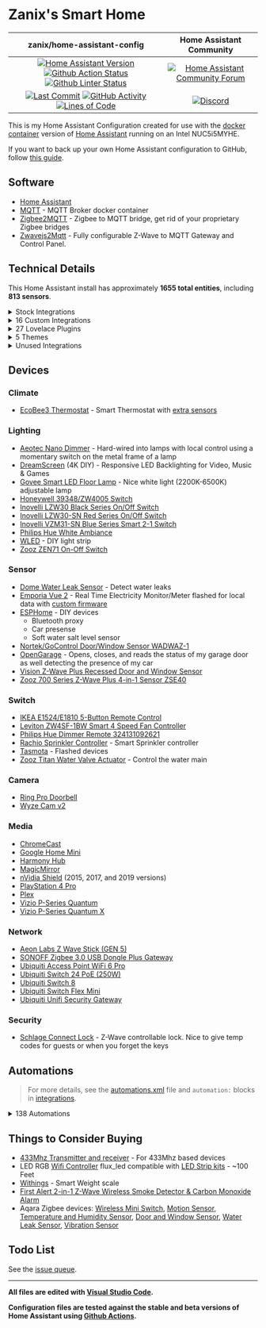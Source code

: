 # Zanix's Smart Home

| zanix/home-assistant-config | Home Assistant Community |
| :---: | :---: |
| [![Home Assistant Version][ha-version-shield]][ha-version] [![Github Action Status][github-build-status-shield]][github-build-status] [![Github Linter Status][github-linter-status-shield]][github-linter-status] | [![Home Assistant Community Forum][forum-shield]][forum] |
| [![Last Commit][github-last-commit]][github-master] [![GitHub Activity][commits-shield]][commits] [![Lines of Code][code-lines-shield]][code-link] | [![Discord][discord-shield]][discord] |

This is my Home Assistant Configuration created for use with the [docker container](https://www.home-assistant.io/docs/installation/docker/)
version of [Home Assistant][home-assistant] running on an Intel NUC5i5MYHE.

If you want to back up your own Home Assistant configuration to GitHub, follow [this guide](https://home-assistant.io/docs/ecosystem/backup/backup_github/).

## Software

- [Home Assistant][home-assistant]
- [MQTT](https://mosquitto.org) - MQTT Broker docker container
- [Zigbee2MQTT](https://www.zigbee2mqtt.io) - Zigbee to MQTT bridge, get rid of your proprietary Zigbee bridges
- [Zwavejs2Mqtt](https://zwave-js.github.io/zwavejs2mqtt) - Fully configurable Z-Wave to MQTT Gateway and Control Panel.

## Technical Details

This Home Assistant install has approximately **1655 total entities**,
including **813 sensors**.

<details><summary>Stock Integrations</summary>

Since some integrations can only be enabled from within the UI, here is a list of integrations that are enabled via the Integrations UI on my Home Assistant.

### [AirNow](https://www.home-assistant.io/integrations/airnow)

The airnow integration uses the AirNow web service as a source for air quality data for your location

### [Android TV](https://www.home-assistant.io/integrations/androidtv)

The androidtv platform allows you to control an Android TV device or Amazon Fire TV device

### [Denon AVR Network Receivers](https://www.home-assistant.io/integrations/denonavr)

The denonavr platform allows you to control Denon Network Receivers from Home Assistant

### [EcoBee](https://www.home-assistant.io/integrations/ecobee)

The ecobee integration lets you control and view sensor data from ecobee thermostats

(Connected via HomeKit Controller integration for local control)

### [ESPHome](https://www.home-assistant.io/integrations/esphome)

Connect ESPHome devices directly to Home Assistant with the native ESPHome API

### [Forecast.Solar](https://www.home-assistant.io/integrations/forecast_solar)

The Forecast.Solar service provides solar production forecasting for your solar panel system, based on historic averages combined with weather forecasting

### [Generic Camera](https://www.home-assistant.io/integrations/github)

The generic camera platform allows you to integrate any IP camera or other URL into Home Assistant

### [GitHub](https://www.home-assistant.io/integrations/generic)

The GitHub integration allows you to monitor your favorite GitHub repositories

### [Glances](https://www.home-assistant.io/integrations/glances)

The glances integration allows you to monitor the system information provided by the Glances API.

### [Google Cast](https://www.home-assistant.io/integrations/cast)

Google Cast integration

### [HomeKit Controller](https://www.home-assistant.io/integrations/homekit_controller)

The HomeKit controller integration allows you to connect accessories with the "Works with HomeKit" logo to Home Assistant

### [IQVIA](https://www.home-assistant.io/integrations/iqvia)

The iqvia sensor platform collects and displays allergy, asthma and disease information

### [InfluxDB](https://www.home-assistant.io/integrations/influxdb)

The influxdb integration makes it possible to transfer all state changes to an external InfluxDB database

### [Joaoapps Join](https://www.home-assistant.io/integrations/joaoapps_join)

The joaoapps_join integration exposes services from [Join](https://joaoapps.com/join)

### [Logitech Harmony](https://www.home-assistant.io/integrations/harmony)

The harmony remote platform allows you to control the state of your Harmony Hub Device

### [Meater](https://www.home-assistant.io/integrations/meater)

The Meater Smart Meat Thermometer integration allows for communicating with the Meater Temperature Probe from Apption Labs.

### [MJPEG IP Camera](https://www.home-assistant.io/integrations/mjpeg)

The MJPEG IP Camera integration allows you to integrate IP cameras which are capable to stream their video with MJPEG (Motion JPEG) into Home Assistant

### [Mobile App](https://www.home-assistant.io/integrations/mobile_app)

The Mobile App integration allows Home Assistant mobile apps to easily integrate with Home Assistant

### [Moon](https://www.home-assistant.io/integrations/moon)

The Moon integration tracks the phases of the moon

### [MQTT](https://www.home-assistant.io/integrations/mqtt)

Allows extremely lightweight publish/subscribe messaging transport

### [OpenGarage](https://www.home-assistant.io/integrations/opengarage)

The OpenGarage integration lets you control the open-source OpenGarage.io device

### [OpenWeatherMap](https://www.home-assistant.io/integrations/openweathermap)

The OpenWeatherMap weather integrations uses OpenWeatherMap as a source for current meteorological data for your location

### [Plex](https://www.home-assistant.io/integrations/plex)

The plex integration allows you to connect to a Plex Media Server

### [Rachio](https://www.home-assistant.io/integrations/rachio)

The rachio platform allows you to control your Rachio irrigation system

### [Radio Browser](https://www.home-assistant.io/integrations/radio_browser)

The Radio Browser integration allows you to use the directory of radio stations collected on Radio Browser in Home Assistant

### [Ring](https://www.home-assistant.io/integrations/ring)

The ring implementation allows you to integrate your Ring.com devices in Home Assistant

### [SNMP](https://www.home-assistant.io/integrations/snmp)

This is a standardized method for monitoring/managing network connected devices. SNMP uses a tree-like hierarchy where each node is an object.

This is used to get printer status data.

### [Sony Playstation 4](https://www.home-assistant.io/integrations/ps4)

The PS4 integration allows you to control a Sony PlayStation 4 console

### [Spotify](https://www.home-assistant.io/integrations/spotify)

The Spotify media player integration allows you to control Spotify playback

### [SQL](https://www.home-assistant.io/integrations/sql)

The sql sensor platform enables you to use values from an SQL database supported by the sqlalchemy library, to populate a sensor state (and attributes)

### [Steam](https://www.home-assistant.io/integrations/steam_online)

The Steam integration will allow you to track the online status of public Steam accounts

### [Sun](https://www.home-assistant.io/integrations/sun)

The sun integration will use the location as configured in your Home Assistant configuration to track if the sun is above or below the horizon

### [System Monitor](https://www.home-assistant.io/integrations/systemmonitor)

Monitors disk usage, memory usage, CPU usage, and running processes.

### [Tasmota](https://www.home-assistant.io/integrations/tasmota)

This integration allows to control of Tasmota devices over MQTT

### [Ubiquiti UniFi](https://www.home-assistant.io/integrations/unifi)

The unifi integration allows you to connects to a UniFi controller and gather device tracking data

### [Uptime](https://www.home-assistant.io/integrations/uptime)

The uptime integration provides a sensor that stores the timestamp (date and time) when Home Assistant was last started

### [Version](https://www.home-assistant.io/integrations/version)

The Version integration can display the current Home Assistant Core versions

### [Vizio SmartCast](https://www.home-assistant.io/integrations/vizio)

The vizio integration allows you to control SmartCast-compatible TVs and sound bars

### [WLED](https://www.home-assistant.io/integrations/wled)

WLED is a fast and feature-rich implementation of an ESP8266/ESP32 webserver to control NeoPixel (WS2812B, WS2811, SK6812, APA102, and similar) LED's

### [Yamaha](https://www.home-assistant.io/integrations/yamaha)

The yamaha platform allows you to control Yamaha Network Receivers

### [Z-Wave JS](https://www.home-assistant.io/integrations/zwave_js)

The Z-Wave integration allows you to control a Z-Wave network via the [Z-Wave JS](https://zwave-js.github.io/zwavejs2mqtt) driver. This is the recommended Z-Wave integration for Home Assistant.

---

</details>

<details><summary>16 Custom Integrations</summary>

### [Browser Mod](https://github.com/thomasloven/hass-browser_mod) [v2.1.3]

🔹 A Home Assistant integration to turn your browser into a controllable entity - and also an audio player

### [Dreamscreen Service](https://github.com/J3n50m4t/Home-Assistant-DreamScreen-Service)

Home Assistant Service for sending commands to a Wifi enabled DreamScreen

Authors: [https://github.com/GregoryDosh](https://github.com/https://github.com/GregoryDosh).

### [Fontawesome](https://github.com/thomasloven/hass-fontawesome) [v2.1.5]

🔹 Use icons from fontawesome in home-assistant

### [Garbage Collection](https://github.com/bruxy70/Garbage-Collection) [v4.9.0]

🗑 Custom Home Assistant sensor for scheduling garbage collection (or other regularly re-occurring events - weekly on given days, semi-weekly or monthly)

Authors: [@bruxy70](https://github.com/bruxy70).

### [Generate Readme](https://github.com/custom-components/readme) [v0.5.0]

Use Jinja and data from Home Assistant to generate your README.md file

Authors: [@ludeeus](https://github.com/ludeeus).

### [Govee](https://github.com/LaggAt/hacs-govee) [v0.2.2]

A HACS repository for Govee light integration

Authors: [@LaggAt](https://github.com/LaggAt).

### [Home Assistant Community Store (HACS)](https://github.com/hacs/integration) [v1.28.4]

HACS gives you a powerful UI to handle downloads of all your custom needs.

Authors: [@ludeeus](https://github.com/ludeeus).

### [Hass.Agent](https://github.com/LAB02-Research/HASS.Agent-Integration) [v2022.11.9]

HASS.Agent's Home Assistant integration. Adds notifications and mediaplayer capabilities to HASS.Agent - a Windows based client (companion app) for Home Assistant.

Authors: [@fillefilip8](https://github.com/fillefilip8), [@LAB02-Admin](https://github.com/LAB02-Admin).

### [Holidays](https://github.com/bruxy70/Holidays) [v1.8.0]

📅 Custom Home Assistant integration for public holidays - also used for garbage_collection integration to automatically move scheduled events that fall on a public holiday (by an automation blueprint)

Authors: [@bruxy70](https://github.com/bruxy70).

### [Keymaster](https://github.com/FutureTense/keymaster) [v0.0.82]

Home Assistant integration for managing Z-Wave enabled locks

Authors: [@FutureTense](https://github.com/FutureTense), [@firstof9](https://github.com/firstof9), [@raman325](https://github.com/raman325).

### [Mail And Packages](https://github.com/moralmunky/Home-Assistant-Mail-And-Packages) [v0.3.5-b20]

Home Assistant integration providing day of package counts and USPS informed delivery images.

Authors: [@moralmunky](https://github.com/moralmunky), [@firstof9](https://github.com/firstof9).

### [Openei](https://github.com/firstof9/ha-openei) [v0.1.8]

OpenEI integration for Home Assistant

Authors: [@firstof9](https://github.com/firstof9).

### [Sensor.Unifigateway](https://github.com/custom-components/sensor.unifigateway) [v0.3.3]

High level health status of UniFi Security Gateway devices via UniFi Controller

Authors: [@jchasey](https://github.com/jchasey).

### [Subaru (Hacs)](https://github.com/G-Two/homeassistant-subaru) [v0.7.0]

Subaru STARLINK custom component for Home Assistant.

Authors: [@G-Two](https://github.com/G-Two).

### [Watchman](https://github.com/dummylabs/thewatchman) [v0.6.0]

Home Assistant custom integration to keep track of missing entities and services in your config files

Authors: [@dummylabs](https://github.com/dummylabs).

### [Webrtc Camera](https://github.com/AlexxIT/WebRTC) [v2.3.1]

Home Assistant custom component for viewing IP cameras RTSP stream in real time using WebRTC and MSE technology

Authors: [@AlexxIT](https://github.com/AlexxIT).

---

</details>

<details><summary>27 Lovelace Plugins</summary>

### [Apexcharts Card](https://github.com/RomRider/apexcharts-card) [v2.0.1]

📈 A Lovelace card to display advanced graphs and charts based on ApexChartsJS for Home Assistant

### [Auto Entities](https://github.com/thomasloven/lovelace-auto-entities) [v1.11.0]

🔹Automatically populate the entities-list of lovelace cards

### [Bar Card](https://github.com/custom-cards/bar-card) [v3.2.0]

Customizable Animated Bar card for Home Assistant Lovelace

### [Battery State Card / Entity Row](https://github.com/maxwroc/battery-state-card) [v2.1.1]

Battery state card for Home Assistant

### [Button Card](https://github.com/custom-cards/button-card) [v3.4.2]

❇️ Lovelace button-card for home assistant

### [Card Mod](https://github.com/thomasloven/lovelace-card-mod) [v3.2.0]

🔹 Add CSS styles to (almost) any lovelace card

### [Card Tools](https://github.com/thomasloven/lovelace-card-tools) [v11]

🔹A collection of tools for other lovelace plugins to use

### [Decluttering Card](https://github.com/custom-cards/decluttering-card) [v0.6.3]

🧹 Declutter your lovelace configuration with the help of this card

### [Fold Entity Row](https://github.com/thomasloven/lovelace-fold-entity-row) [v2.2.0]

🔹 A foldable row for entities card, containing other rows

### [Ha Floorplan](https://github.com/ExperienceLovelace/ha-floorplan) [v1.0.35]

Bring new life to Home Assistant. By mapping entities to a SVG-object, you're able to control devices, show states, calling services - and much more. Add custom styling on top, to visualize whatever you can think of. Your imagination just become the new limit.

### [History Explorer Card](https://github.com/alexarch21/history-explorer-card) [v1.0.38]

A card for Home Assistant Lovelace for exploring the history of your entities interactively and in real time.

### [Kiosk Mode](https://github.com/NemesisRE/kiosk-mode) [v1.7.3]

🙈 Hides the Home Assistant header and/or sidebar

### [Layout Card](https://github.com/thomasloven/lovelace-layout-card) [v2.4.4]

🔹 Get more control over the placement of lovelace cards.

### [Mini Graph Card](https://github.com/kalkih/mini-graph-card) [v0.11.0]

Minimalistic graph card for Home Assistant Lovelace UI

### [Mini Media Player](https://github.com/kalkih/mini-media-player) [v1.16.5]

Minimalistic media card for Home Assistant Lovelace UI

### [Mushroom](https://github.com/piitaya/lovelace-mushroom) [v2.4.1]

Mushroom Cards - Build a beautiful dashboard easily 🍄

### [Number Box](https://github.com/htmltiger/numberbox-card) [v4.1]

Replace input_number sliders with plus and minus buttons

### [Rgb Light Card](https://github.com/bokub/rgb-light-card) [v1.11.0]

💡 A Lovelace custom card for RGB lights

### [Sankey Chart Card](https://github.com/MindFreeze/ha-sankey-chart) [v1.5.0]

A Home Assistant lovelace card to display a sankey chart. For example for power consumption

### [Stack In Card](https://github.com/custom-cards/stack-in-card) [v0.2.0]

🛠 group multiple cards into one card without the borders

### [Sun Card](https://github.com/AitorDB/home-assistant-sun-card) [v0.1.4]

Home assistant sun card based on Google weather design

### [Swipe Card](https://github.com/bramkragten/swipe-card) [v5.0.0]

Card that allows you to swipe throught multiple cards for Home Assistant Lovelace

### [Template Entity Row](https://github.com/thomasloven/lovelace-template-entity-row) [v1.3.0]

🔹 Display whatever you want in an entities card row.

### [Time Picker Card](https://github.com/GeorgeSG/lovelace-time-picker-card) [v1.4.0]

🕰️ Time Picker Card for Home Assistant's Lovelace UI

### [Timer Bar Card](https://github.com/rianadon/timer-bar-card) [v1.20]

A progress bar display for Home Assistant timers

### [Uptime Card](https://github.com/dylandoamaral/uptime-card) [v0.13.0]

Minimalistic uptime card for Home Assistant Lovelace UI

### [Weather Card](https://github.com/bramkragten/weather-card) [v1.5.0]

Weather Card with animated icons for Home Assistant Lovelace

---

</details><details><summary>5 Themes</summary>

### [Metrology   Metro + Fluent + Windows Themes   By Mmak.Es](https://github.com/Madelena/Metrology-for-Hass) [v1.7.2]

🎨 Give your Home Assistant a modern and clean facelift. 🟥🟧🟩🟦🟪 24 Variations with 2 Styles + 6 Colors (Magenta Red / Orange / Green / Blue / Purple) + 🌞 Light and 🌚 Dark modes included. Based on Metro and Fluent UI Design Systems from Microsoft Windows.

### [Mushroom Themes](https://github.com/piitaya/lovelace-mushroom-themes) [v0.0.9]

Additional themes for Lovelace Mushroom Cards 🍄

### [Noctis](https://github.com/aFFekopp/noctis) [v2.8]

🐵 Dark Blue Theme for Home Assistant

### [Noctis Grey](https://github.com/chaptergy/noctis-grey) [v1.3.4]

Dark Grey Theme for Home Assistant

### [Noctis Solarized](https://github.com/williamahartman/noctis-solarized)

Noctis theme made Solarized

---

</details>

<details><summary>Unused Integrations</summary>

This is a list of integrations that are currently disabled, but have not been removed because I think I still might use them someday.

### Python Zwave Fade

Fade Zwave lights over time. It's super buggy for short fades (< 60 seconds), more stable for longer fades.

[Forum Post](https://community.home-assistant.io/t/light-fade-in/35509/19) | [My Current Code](https://github.com/zanix/home-assistant-config/blob/master/python_scripts/zwave_fade.py)

---

</details>

## Devices

### Climate

- [EcoBee3 Thermostat](https://www.amazon.com/dp/B00ZIRV39M) - Smart Thermostat with [extra sensors](https://www.amazon.com/dp/B00NXRYOIQ/)

### Lighting

- [Aeotec Nano Dimmer](https://www.amazon.com/dp/B06XC4CH98) - Hard-wired into lamps with local control using a momentary switch on the metal frame of a lamp
- [DreamScreen](https://www.amazon.com/dp/B01M6UETVR/) (4K DIY) - Responsive LED Backlighting for Video, Music & Games
- [Govee Smart LED Floor Lamp](https://www.amazon.com/dp/B097T5YFZ3) - Nice white light (2200K-6500K) adjustable lamp
- [Honeywell 39348/ZW4005 Switch](https://www.amazon.com/Honeywell-Interchangeable-Repeater-Extender-Required/dp/B07B3LY1SJ)
- [Inovelli LZW30 Black Series On/Off Switch](https://support.inovelli.com/portal/en/kb/articles/products-switches-on-off-lzw30-spec-sheet)
- [Inovelli LZW30-SN Red Series On/Off Switch](https://support.inovelli.com/portal/en/kb/articles/products-switches-on-off-lzw30-sn-spec-sheet)
- [Inovelli VZM31-SN Blue Series Smart 2-1 Switch](https://inovelli.com/products/blue-series-smart-2-1-switch-on-off-or-dimmer)
- [Philips Hue White Ambiance](https://www.amazon.com/dp/B0753H5GKN)
- [WLED](https://github.com/Aircoookie/WLED) - DIY light strip
- [Zooz ZEN71 On-Off Switch](https://www.getzooz.com/zooz-zen71-on-off-switch/)

### Sensor

- [Dome Water Leak Sensor](https://www.amazon.com/dp/B01LXR0B8Q) - Detect water leaks
- [Emporia Vue 2](https://www.amazon.com/dp/B08CJGPHL9/) - Real Time Electricity Monitor/Meter
  flashed for local data with [custom firmware](https://gist.github.com/flaviut/93a1212c7b165c7674693a45ad52c512)
- [ESPHome](https://esphome.io) - DIY devices
  - Bluetooth proxy
  - Car presense
  - Soft water salt level sensor
- [Nortek/GoControl Door/Window Sensor WADWAZ-1](https://www.gocontrol.com/detail.php?productId=14)
- [OpenGarage](https://opengarage.io) - Opens, closes, and reads the status of my garage door as well detecting the presence of my car
- [Vision Z-Wave Plus Recessed Door and Window Sensor](https://www.amazon.com/dp/B01JNOCQL4)
- [Zooz 700 Series Z-Wave Plus 4-in-1 Sensor ZSE40](https://www.amazon.com/dp/B01AKSO80O)

### Switch

- [IKEA E1524/E1810 5-Button Remote Control](https://www.amazon.com/dp/B07KM1YZWW)
- [Leviton ZW4SF-1BW Smart 4 Speed Fan Controller](https://www.amazon.com/dp/B08GQJWSRG)
- [Philips Hue Dimmer Remote 324131092621](https://www.amazon.com/dp/B0167Z0P3I)
- [Rachio Sprinkler Controller](https://www.amazon.com/dp/B01D1NMLJU) - Smart Sprinkler controller
- [Tasmota](https://tasmota.github.io/docs/) - Flashed devices
- [Zooz Titan Water Valve Actuator](https://www.thesmartesthouse.com/products/zooz-z-wave-plus-700-series-titan-water-valve-actuator-zac36) - Control the water main

### Camera

- [Ring Pro Doorbell](https://www.amazon.com/dp/B01DM6BDA4)
- [Wyze Cam v2](https://www.amazon.com/dp/B09XJ36RP2)

### Media

- [ChromeCast](https://www.google.com/chromecast/)
- [Google Home Mini](https://store.google.com/us/product/google_nest_mini)
- [Harmony Hub](https://www.logitech.com/en-us/products/harmony/harmony-hub.html)
- [MagicMirror](https://magicmirror.builders)
- [nVidia Shield](https://www.nvidia.com/en-us/shield/) (2015, 2017, and 2019 versions)
- [PlayStation 4 Pro](https://www.amazon.com/dp/B07K14XKZH)
- [Plex](https://plex.tv)
- [Vizio P-Series Quantum](https://www.vizio.com/en/tv/p-series-quantum)
- [Vizio P-Series Quantum X](https://www.vizio.com/en/tv/p-series-quantum-x)

### Network

- [Aeon Labs Z Wave Stick (GEN 5)](https://www.amazon.com/dp/B00X0AWA6E)
- [SONOFF Zigbee 3.0 USB Dongle Plus Gateway](https://sonoff.tech/product/diy-smart-switch/sonoff-dongle-plus/)
- [Ubiquiti Access Point WiFi 6 Pro](https://store.ui.com/collections/unifi-network-wireless/products/unifi-ap6-professional)
- [Ubiquiti Switch 24 PoE (250W)](https://store.ui.com/collections/unifi-network-switching/products/unifiswitch-24-250w)
- [Ubiquiti Switch 8](https://store.ui.com/collections/unifi-network-switching/products/unifi-switch-8)
- [Ubiquiti Switch Flex Mini](https://store.ui.com/collections/unifi-network-switching/products/usw-flex-mini)
- [Ubiquiti Unifi Security Gateway](https://store.ui.com/products/unifi-security-gateway)

### Security

- [Schlage Connect Lock](https://www.amazon.com/gp/product/B00OV49YXU) - Z-Wave controllable lock. Nice to give temp codes for guests or when you forget the keys

## Automations

> For more details, see the [automations.xml][automations] file and `automation:` blocks in [integrations].

<details><summary>138 Automations</summary>

- ⏯ Family Room Media Auto Off
- ⏯ Family Room Media State at Night (Disabled)
- ⏯ Family Room Sound Mode
- ⏯ Living Room Media Auto Off
- ⏯ Living Room Media State at Night (Disabled)
- ⏯ Living Room Sound Mode
- ⏯ Master Bedroom Media Auto Off
- ⏯ PS4 Harmony Activity
- ☑️ Close Garage Door
- ☑️ Garbage Collection
- ☑️ Ignore Door Alerts
- ☑️ Ignore Garage Door Alerts
- ☑️ Ignore Window Alerts (Disabled)
- ☑️ Retry Remote Start Subaru
- ☑️ Turn on Water Main
- ⚙️ Action Sniffer [Zigbee] (Disabled)
- ⚙️ Battery Level Low
- ⚙️ Clear TTS Cache (Disabled)
- ⚙️ Disk Space Low
- ⚙️ Event Sniffer [Actionable Event] (Disabled)
- ⚙️ Event Sniffer [Z-Wave JS] (Disabled)
- ⚙️ Failed Login
- ⚙️ HACS Updates
- ⚙️ RAM Usage High
- ⚙️ Startup (Disabled)
- ⚙️ Upgrade Available
- ⚡ Tariff Summer Off-Peak
- ⚡ Tariff Summer Peak
- ⚡ Tariff Winter Off-Peak
- ⚡ Tariff Winter Peak
- ✨ DreamScreen Harmony Power Off
- ✨ DreamScreen Harmony Reactive Activity
- ✨ DreamScreen Scene Changed
- 🍽️ Dishwasher is Running
- 🎄 XMas Lights Off
- 🎄 XMas Lights On
- 🎄 XMas Tree Off (Disabled)
- 🎄 XMas Tree On (Disabled)
- 🏢 Office Day Mode
- 🏢 Office Night Mode
- 💡 All Lights off when Away
- 💡 Dim Front Lights at Night
- 💡 Ethan Lamp off at Sunrise
- 💡 Ethan Lamp on at Night
- 💡 Front Lights off at Sunrise
- 💡 Front Lights on at Sunset
- 💡 Living Room Lamps off at Night
- 💡 Living Room Lamps on at Sunset
- 💡 Turn Lights On when Arrive
- 💧 Leak Detected
- 💧 Leak Stopped
- 💧 Shut-Off Valve Overheated
- 💧 Softener Salt Level Low
- 💬 Door Closed
- 💬 Door Left Open
- 💬 Door Left Open and Leaving
- 💬 Door Opened and Away
- 💬 Ender 3 Pro
- 💬 Garage Door Closed
- 💬 Garage Door Left Open
- 💬 Garage Door Left Open and Leaving
- 💬 Garage Door Opened and Away
- 💬 Garbage Collection
- 💬 Potty Time (Disabled)
- 💬 Subaru Failed Notification
- 💬 Window Left Open (Disabled)
- 📋 [Controller] Hue Dimmer Switch
- 📋 [Controller] Ikea 5-Button Remote
- 📋 [Holiday in Week] Garbage Collection Adjustment
- 📋 [Holiday in Week] Recycle Collection Adjustment
- 📋 [Inovelli] Ethan Switch
- 📋 [Inovelli] Family Room Switch
- 📋 [Inovelli] Garage Switch
- 📋 [Inovelli] Guest Room Switch
- 📋 [Inovelli] Kitchen Switch
- 📋 [Inovelli] Living Room Switch
- 📋 [Inovelli] Master Bedroom Switch
- 📋 [Inovelli] Office Switch
- 📋 [Inovelli] Play Space Switch
- 📦 Clear Packages Out for Delivery
- 📦 Mail Today
- 📦 Packages Delivered
- 📦 Packages Out for Delivery
- 📦 Update USPS Mail Camera
- 📱 MagicMirror Brighten when Kitchen Light On
- 📱 MagicMirror Dim at Sunset
- 📱 MagicMirror Dim when Kitchen Light Off
- 📱 MagicMirror Off at Night
- 📱 MagicMirror Off when Away
- 📱 MagicMirror On at Morning
- 📱 MagicMirror On when Arrive
- 🔑 Front Door Changed Code
- 🔑 Front Door Decrement Access Count
- 🔑 Front Door Lock Notifications
- 🔑 Front Door Open and Close
- 🔑 Front Door Reset
- 🔑 Front Door Reset Codeslot
- 🔑 Front Door User Notifications
- 🔑 Synchronize Codeslot Front Door 1
- 🔑 Synchronize Codeslot Front Door 2
- 🔑 Synchronize Codeslot Front Door 3
- 🔑 Synchronize Codeslot Front Door 4
- 🔑 Synchronize Codeslot Front Door 5
- 🔑 Synchronize Codeslot Front Door 6
- 🔑 Synchronize Codeslot Front Door 7
- 🔑 Synchronize Codeslot Front Door 8
- 🔑 Turn on Access Limit Front Door 1
- 🔑 Turn on Access Limit Front Door 2
- 🔑 Turn on Access Limit Front Door 3
- 🔑 Turn on Access Limit Front Door 4
- 🔑 Turn on Access Limit Front Door 5
- 🔑 Turn on Access Limit Front Door 6
- 🔑 Turn on Access Limit Front Door 7
- 🔑 Turn on Access Limit Front Door 8
- 🔒 Front Door Lock at Night
- 🔒 Front Door Lock Jammed (Disabled)
- 🔒 Front Door Lock when Away
- 🔒 Front Door Re-lock after Unlock
- 🔔 Doorbell Motion
- 🔔 Doorbell Motion or Ring
- 🔔 Doorbell Ring
- 🖥️ [Ardena] Power Actions
- 🖥️ [Ardena] Power on Activity
- 🖥️ [Ardena] Sleep When Harmony Off
- 🖥️ [Quest] Charge Complete
- 🖥️ [Quest] Charge Soon
- 🖥️ [Quest] Interactive
- 🖨️ Low Toner
- 🖨️ Out of Paper
- 🗺️ Leaving Costco
- 🗺️ Leaving Fred Meyer
- 🗺️ Leaving Wal-Mart
- 🗺️ Leaving WinCo
- 🚦 Front Door Light Switch Status
- 🚦 Garage Light Switch Status
- 🚦 Office Light Switch Status
- 🧺 Dryer Running
- 🧺 Washer Running

---

</details>

## Things to Consider Buying

- [433Mhz Transmitter and receiver](https://www.amazon.com/dp/B00M2CUALS) - For 433Mhz based devices
- LED RGB [Wifi Controller](https://www.amazon.com/dp/B01JZ2SI6Q) flux_led compatible with [LED Strip kits](https://www.amazon.com/dp/B01CUILC3I) - ~100 Feet
- [Withings](https://www.amazon.com/dp/B01F3LJ2RW) - Smart Weight scale
- [First Alert 2-in-1 Z-Wave Wireless Smoke Detector & Carbon Monoxide Alarm](https://www.amazon.com/gp/product/B00KMHXFAI)
- Aqara Zigbee devices: [Wireless Mini Switch](https://www.amazon.com/gp/product/B07D19YXND/), [Motion Sensor](https://www.amazon.com/gp/product/B07D1CRRVF/), [Temperature and Humidity Sensor](https://www.amazon.com/gp/product/B07D37FKGY/), [Door and Window Sensor](https://www.amazon.com/gp/product/B07D37VDM3/), [Water Leak Sensor](https://www.amazon.com/gp/product/B07D39MSZS/), [Vibration Sensor](https://www.amazon.com/gp/product/B07PJT939B/)

## Todo List

See the [issue queue](https://github.com/zanix/home-assistant-config/issues).

---

**All files are edited with [Visual Studio Code](https://code.visualstudio.com).**

**Configuration files are tested against the stable and beta versions of Home Assistant using [Github Actions](https://github.com/zanix/home-assistant-config/actions).**

[home-assistant]: https://home-assistant.io

[ha-version]: https://www.home-assistant.io/blog/categories/release-notes/
[ha-version-shield]: https://img.shields.io/badge/2022.11.5-555555?style=flat-square&logo=home-assistant

[github-build-status-shield]: https://img.shields.io/github/workflow/status/zanix/home-assistant-config/build/master?style=flat-square&logo=github-actions&logoColor=838B95
[github-build-status]: https://github.com/zanix/home-assistant-config/actions/workflows/build.yaml
[github-linter-status-shield]: https://img.shields.io/github/workflow/status/zanix/home-assistant-config/linters/master?style=flat-square&label=linters&logo=github-actions&logoColor=838B95
[github-linter-status]: https://github.com/zanix/home-assistant-config/actions/workflows/linters.yaml

[github-last-commit]: https://img.shields.io/github/last-commit/zanix/home-assistant-config/master?style=flat-square&logo=github&logoColor=838B95
[github-master]: https://github.com/zanix/home-assistant-config/commits/master

[commits-shield]: https://img.shields.io/github/commit-activity/m/zanix/home-assistant-config/master?style=flat-square&logo=github&logoColor=838B95
[commits]: https://github.com/zanix/home-assistant-config/commits/master

[code-lines-shield]: https://img.shields.io/tokei/lines/github/zanix/home-assistant-config?style=flat-square
[code-link]: https://github.com/zanix/home-assistant-config/pulse

[forum-shield]: https://img.shields.io/discourse/topics?style=flat-square&label=community&logo=discourse&color=46B4ED&logoColor=46B4ED&server=https%3A%2F%2Fcommunity.home-assistant.io
[forum]: https://community.home-assistant.io

[discord-shield]: https://img.shields.io/discord/330944238910963714?style=flat-square&color=7289da&label=discord&logo=discord
[discord]: https://discord.gg/c5DvZ4e

[automations]: https://github.com/zanix/home-assistant-config/blob/master/automations.yaml
[integrations]: https://github.com/zanix/home-assistant-config/tree/master/integrations